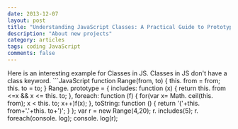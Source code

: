 ```yaml
---
date: 2013-12-07
layout: post
title: "Understanding JavaScript Classes: A Practical Guide to Prototypal Inheritance"
description: "About new projects"
category: articles
tags: coding JavaScript
comments: false
--- 
```


Here is an interesting example for Classes in JS. Classes in JS don't have a class keyword. ```JavaScript
function Range(from, to) { this. from = from; this. to = to;
} Range. prototype = { includes: function (x) { return this. from <=x && x <= this. to; }, foreach: function (f) { for(var x= Math. ceil(this. from); x < this. to; x++)f(x); }, toString: function () { return '('+this. from+'.'+this. to+')'; }
}; var r = new Range(4,20);
r. includes(5);
r. foreach(console. log);
console. log(r);
``` It is pretty simple and clean way to create a class
